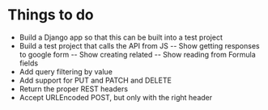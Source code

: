 # Things to do

- Build a Django app so that this can be built into a test project
- Build a test project that calls the API from JS
-- Show getting responses to google form
-- Show creating related
-- Show reading from Formula fields
- Add query filtering by value
- Add support for PUT and PATCH and DELETE
- Return the proper REST headers
- Accept URLEncoded POST, but only with the right header
